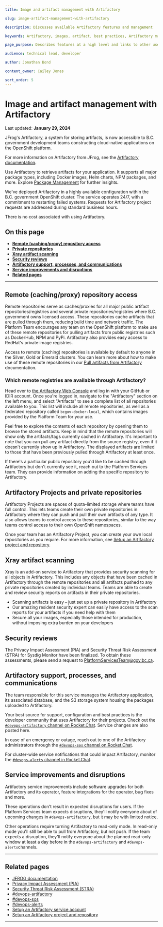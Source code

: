 ```yaml
---
title: Image and artifact management with Artifactory

slug: image-artifact-management-with-artifactory

description: Discusses available Artifactory features and management

keywords: Artifactory, images, artifact, best practices, Artifactory management, repositories, projects, service account

page_purpose: Describes features at a high level and links to other useful pages with information on Artifactory

audience: technical lead, developer

author: Jonathan Bond

content_owner: Cailey Jones

sort_order: 5
---
```


# Image and artifact management with Artifactory
Last updated: **January 29, 2024**

JFrog's Artifactory, a system for storing artifacts, is now accessible to B.C. government development teams constructing cloud-native applications on the OpenShift platform.

For more information on Artifactory from JFrog, see the [Artifactory documentation](https://www.jfrog.com/confluence/site/documentation).

Use Artifactory to retrieve artifacts for your application. It supports all major package types, including Docker images, Helm charts, NPM packages, and more. Explore [Package Management](https://www.jfrog.com/confluence/display/JFROG/Package+Management) for further insights.

We've deployed Artifactory in a highly available configuration within the B.C. government OpenShift cluster. The service operates 24/7, with a commitment to restarting failed systems. Requests for Artifactory project requests are addressed during standard business hours.

There is no cost associated with using Artifactory.

## On this page
- **[Remote (caching/proxy) repository access](#remote-cachingproxy-repository-access)**
- **[Private repositories](#local-private-repositories)**
- **[Xray artifact scanning](#xray-artifact-scanning)**
- **[Security reviews](#security-reviews)**
- **[Artifactory support, processes, and communications](#artifactory-support-processes-and-communications)**
- **[Service improvements and disruptions](#service-improvements-and-disruptions)**
- **[Related pages](#related-pages)**
---

## Remote (caching/proxy) repository access

Remote repositories serve as caches/proxies for all major public artifact repositories/registries and several private repositories/registries where B.C. government owns licensed access. These repositories cache artifacts that are pulled through them, reducing build time and network traffic. The Platform Team encourages any team on the OpenShift platform to make use of these remote repositories for pulling artifacts from public registries such as DockerHub, NPM and PyPi. Artifactory also provides easy access to RedHat's private image registries.

Access to remote (caching) repositories is available by default to anyone in the Silver, Gold or Emerald clusters. You can learn more about how to make use of these remote repositories in our [Pull artifacts from Artifactory](/push-pull-artifacts-artifactory/) documentation.

### Which remote registries are available through Artifactory?

Head over to [the Artifactory Web Console](https://artifacts.developer.gov.bc.ca) and log in with your GitHub or IDIR account. Once you're logged in, navigate to the "Artifactory" section on the left menu, and select "Artifacts" to see a complete list of all repositories available to you. This list will include all remote repositories, as well as a federated repository called `bcgov-docker-local`, which contains images provided by the Platform Team for your use. 

Feel free to explore the contents of each repository by opening them to browse the stored artifacts. Keep in mind that the remote repositories will show only the artifacts/tags currently cached in Artifactory. It's important to note that you can pull any artifact directly from the source registry, even if it doesn't currently show up in Artifactory. The displayed artifacts are limited to those that have been previously pulled through Artifactory at least once.

If there's a particular public repository you'd like to be cached through Artifactory but don't currently see it, reach out to the Platform Services team. They can provide information on adding the specific repository to Artifactory.

## Artifactory Projects and private repositories

Artifactory Projects are spaces of quota-limited storage where teams have full control. This lets teams create their own private repositories in Artifactory where they can push and pull their own artifacts of any type. It also allows teams to control access to these repositories, similar to the way teams control access to their own OpenShift namespaces.

Once your team has an Artifactory Project, you can create your own local repositories as you require. For more information, see [Setup an Artifactory project and repository](/setup-artifactory-project-repository/).

## Xray artifact scanning

Xray is an add-on service to Artifactory that provides security scanning for all objects in Artifactory. This includes any objects that have been cached in Artifactory through the remote repositories and all artifacts pushed to any private repositories created by individual teams. Teams are able to create and review security reports on artifacts in their private repositories.

* Scanning artifacts is easy – just set up a private repository in Artifactory
* Our amazing resident security expert can easily have access to the scan reports for your artifacts if you need help with them
* Secure all your images, especially those intended for production, without imposing extra burden on your developers

## Security reviews

The Privacy Impact Assessment (PIA) and Security Threat Risk Assessment (STRA) for Sysdig Monitor have been finalized. To obtain these assessments, please send a request to PlatformServicesTeam@gov.bc.ca.

## Artifactory support, processes, and communications

The team responsible for this service manages the Artifactory application, its associated database, and the S3 storage system housing the packages uploaded to Artifactory.

Your best source for support, configuration and best practices is the developer community that uses Artifactory for their projects. Check out the [`#devops-artifactory` channel on Rocket.Chat](https://chat.developer.gov.bc.ca/channel/devops-artifactory). Service changes are also posted here.

In case of an emergency or outage, reach out to one of the Artifactory administrators through the [`#devops-sos` channel on Rocket.Chat](https://chat.developer.gov.bc.ca/channel/devops-sos).

For cluster-wide service notifications that could impact Artifactory, monitor the [`#devops-alerts` channel in Rocket.Chat](https://chat.developer.gov.bc.ca/channel/devops-alerts).

## Service improvements and disruptions

Artifactory service improvements include software upgrades for both Artifactory and its operator, feature integrations for the operator, bug fixes and more.

These operations don't result in expected disruptions for users. If the Platform Services team expects disruptions, they'll notify everyone about of upcoming changes in `#devops-artifactory`, but it may be with limited notice.

Other operations require turning Artifactory to read-only mode. In read-only mode you'll still be able to pull from Artifactory, but not push. If the team expects a disruption, they'll notify everyone about the planned read-only window at least a day before in the `#devops-artifactory` and `#devops-alerts`channels.

---
## Related pages

* [JFROG documentation](https://www.jfrog.com/confluence/site/documentation)
* [Privacy Impact Assessment (PIA)](https://www2.gov.bc.ca/gov/content/governments/services-for-government/information-management-technology/privacy/privacy-impact-assessments)
* [Security Threat Risk Assessment (STRA)](https://www2.gov.bc.ca/gov/content/governments/services-for-government/information-management-technology/information-security/security-threat-and-risk-assessment)
* [#devops-artifactory](https://chat.developer.gov.bc.ca/channel/devops-artifactory)
* [#devops-sos](https://chat.developer.gov.bc.ca/channel/devops-sos)
* [#devops-alerts](https://chat.developer.gov.bc.ca/channel/devops-alerts)
* [Setup an Artifactory service account](/setup-artifactory-service-account/)
* [Setup an Artifactory project and repository](/setup-artifactory-project-repository/)

---
